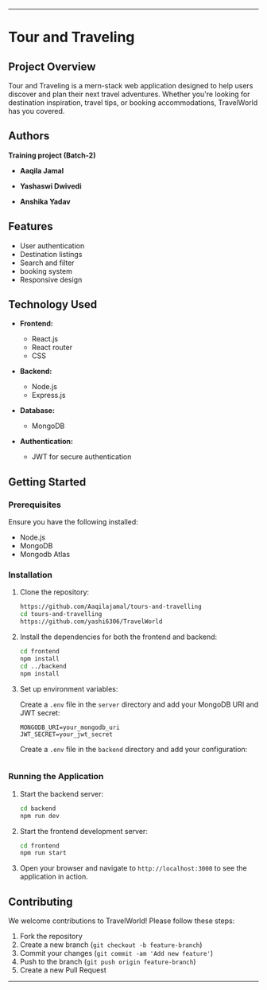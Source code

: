 

---

# Tour and Traveling

## Project Overview

Tour and Traveling is a mern-stack web application designed to help users discover and plan their next travel adventures. Whether you're looking for destination inspiration, travel tips, or booking accommodations, TravelWorld has you covered.

## Authors
   **Training project (Batch-2)**

- **Aaqila Jamal**
  
- **Yashaswi Dwivedi**

- **Anshika Yadav**

## Features

- User authentication 
- Destination listings
- Search and filter
- booking system
- Responsive design

## Technology Used

- **Frontend:**
  - React.js 
  - React router
  - CSS 
  
  
  

- **Backend:**
  - Node.js
  - Express.js

- **Database:**
  - MongoDB 

- **Authentication:**
  - JWT for secure authentication

## Getting Started

### Prerequisites

Ensure you have the following installed:

- Node.js
- MongoDB
- Mongodb Atlas

### Installation

1. Clone the repository:
   ```bash
   https://github.com/Aaqilajamal/tours-and-travelling
   cd tours-and-travelling
   https://github.com/yashi6306/TravelWorld
   
   ```

2. Install the dependencies for both the frontend and backend:
   ```bash
   cd frontend
   npm install
   cd ../backend
   npm install
   ```

3. Set up environment variables:

   Create a `.env` file in the `server` directory and add your MongoDB URI and JWT secret:

   ```plaintext
   MONGODB_URI=your_mongodb_uri
   JWT_SECRET=your_jwt_secret
   ```

   Create a `.env` file in the `backend` directory and add your configuration:

   ```plaintext
   
   ```

### Running the Application

1. Start the backend server:
   ```bash
   cd backend
   npm run dev
   ```

2. Start the frontend development server:
   ```bash
   cd frontend
   npm run start
   ```

3. Open your browser and navigate to `http://localhost:3000` to see the application in action.

## Contributing

We welcome contributions to TravelWorld! Please follow these steps:

1. Fork the repository
2. Create a new branch (`git checkout -b feature-branch`)
3. Commit your changes (`git commit -am 'Add new feature'`)
4. Push to the branch (`git push origin feature-branch`)
5. Create a new Pull Request



---


